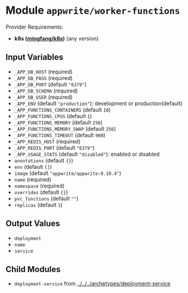 
# Module `appwrite/worker-functions`

Provider Requirements:
* **k8s ([mingfang/k8s](https://registry.terraform.io/providers/mingfang/k8s/latest))** (any version)

## Input Variables
* `_APP_DB_HOST` (required)
* `_APP_DB_PASS` (required)
* `_APP_DB_PORT` (default `"6379"`)
* `_APP_DB_SCHEMA` (required)
* `_APP_DB_USER` (required)
* `_APP_ENV` (default `"production"`): development or production(default)
* `_APP_FUNCTIONS_CONTAINERS` (default `10`)
* `_APP_FUNCTIONS_CPUS` (default `1`)
* `_APP_FUNCTIONS_MEMORY` (default `256`)
* `_APP_FUNCTIONS_MEMORY_SWAP` (default `256`)
* `_APP_FUNCTIONS_TIMEOUT` (default `900`)
* `_APP_REDIS_HOST` (required)
* `_APP_REDIS_PORT` (default `"6379"`)
* `_APP_USAGE_STATS` (default `"disabled"`): enabled or disabled
* `annotations` (default `{}`)
* `env` (default `[]`)
* `image` (default `"appwrite/appwrite:0.10.4"`)
* `name` (required)
* `namespace` (required)
* `overrides` (default `{}`)
* `pvc_functions` (default `""`)
* `replicas` (default `1`)

## Output Values
* `deployment`
* `name`
* `service`

## Child Modules
* `deployment-service` from [../../../archetypes/deployment-service](../../../archetypes/deployment-service)

